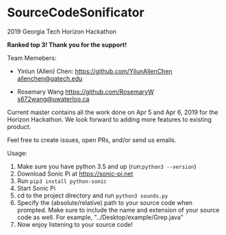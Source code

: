 # SourceCodeSonificator
2019 Georgia Tech Horizon Hackathon

**Ranked top 3! Thank you for the support!**

Team Memebers: 
* Yinlun (Allen) Chen:
    <https://github.com/YilunAllenChen>
    allenchen@gatech.edu

* Rosemary Wang
    <https://github.com/RosemaryW>
    s672wang@uwaterloo.ca

Current master contains all the work done on Apr 5 and Apr 6, 2019 for the Horizon Hackathon. We look forward to adding more features to existing product.

Feel free to create issues, open PRs, and/or send us emails.

Usage:
1. Make sure you have python 3.5 and up (run:`python3 --version`)
2. Download Sonic Pi at <https://sonic-pi.net>
3. Run `pip3 install python-sonic`
4. Start Sonic Pi
5. cd to the project directory and run `python3 sounds.py`
6. Specify the (absolute/relative) path to your source code when prompted. Make sure to include the name and extension of your source code as well. For example, "../Desktop/example/Grep.java"
7. Now enjoy listening to your source code!
